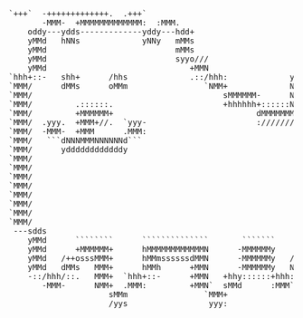 <pre>
`+++`  -+++++++++++++.  .+++`                                  
       -MMM-  +MMMMMMMMMMMMM:  :MMM.                                  
    oddy---ydds-------------yddy---hdd+                               
    yMMd   hNNs             yNNy   mMMs                               
    yMMd                           mMMs                               
    yMMd                           syyo///                    -///    
    yMMd                              +MMN                    oMMN    
`hhh+::-   shh+      /hhs             .::/hhh:             yhho::/hhh-
`MMM/      dMMs      oMMm                `NMM+             NMMo  `MMM/
`MMM/                                        sMMMMMM-      NMMo  `MMM/
`MMM/         .::::::.                       +hhhhhh+::::::NMMo  `MMM/
`MMM/         +MMMMMM+                              dMMMMMMMMMo  `MMM/
`MMM/  .yyy.  +MMM+//.  `yyy-                       ://///////-  `MMM/
`MMM/  -MMM-  +MMM      .MMM:                                    `MMM/
`MMM/   ```dNNNMMMNNNNNNd```                                     `MMM/
`MMM/      yddddddddddddy                                        `MMM/
`MMM/                                                            `MMM/
`MMM/                                                            `MMM/
`MMM/                                                            `MMM/
`MMM/                                                            `MMM/
`MMM/                                                            `MMM/
`MMM/                                                            `MMM/
`MMM/                                                         -oooooo.
`MMM/                                                         oMMN    
 ---sdds                                                      oMMN    
    yMMd      ````````      ``````````````       ```````      oMMN    
    yMMd      +MMMMMM+      hMMMMMMMMMMMMN      -MMMMMMy      oMMN    
    yMMd   /++osssMMM+      hMMmssssssdMMN      -MMMMMMy   /++osss    
    yMMd   dMMs   MMM+      hMMh      +MMN      -MMMMMMy   NMMo       
    -::/hhh/::.   MMM+  `hhh+::-      +MMN   +hhy::::::+hhh:::.       
       -MMM-      NMM+  .MMM:         +MMN`  sMMd      :MMM`          
                     sMMm                `MMM+                        
                     /yys                 yyy:                        
</pre>
